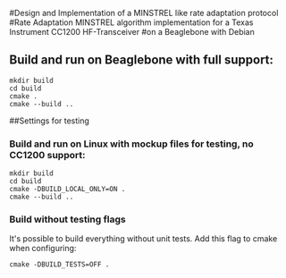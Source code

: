 #Design and Implementation of a MINSTREL like rate adaptation protocol 
#Rate Adaptation MINSTREL algorithm implementation for a Texas Instrument CC1200 HF-Transceiver #on a Beaglebone with Debian

## Build and run on Beaglebone with full support:
```
mkdir build
cd build
cmake .
cmake --build ..
```

##Settings for testing

### Build and run on Linux with mockup files for testing, no CC1200 support:
```
mkdir build
cd build
cmake -DBUILD_LOCAL_ONLY=ON .
cmake --build ..
```

### Build without testing flags
It's possible to build everything without unit tests.
Add this flag to cmake when configuring:
```
cmake -DBUILD_TESTS=OFF .
```